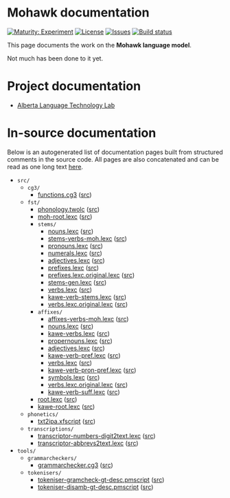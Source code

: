 # Mohawk documentation

[![Maturity: Experiment](https://img.shields.io/badge/Maturity-Experiment-black.svg)](https://giellalt.github.io/MaturityClassification.html)
[![License](https://img.shields.io/github/license/giellalt/lang-moh)](https://github.com/giellalt/lang-moh/blob/main/LICENSE)
[![Issues](https://img.shields.io/github/issues/giellalt/lang-moh)](https://github.com/giellalt/lang-moh/issues)
[![Build status](https://github.com/giellalt/lang-moh/workflows/Speller%20CI+CD/badge.svg)](https://github.com/giellalt/lang-moh/actions)

This page documents the work on the **Mohawk language model**.

Not much has been done to it yet.

# Project documentation

* [Alberta Language Technology Lab](http://altlab.artsrn.ualberta.ca/)

# In-source documentation

Below is an autogenerated list of documentation pages built from structured comments in the source code. All pages are also concatenated and can be read as one long text [here](moh.md).

* `src/`
    * `cg3/`
        * [functions.cg3](src-cg3-functions.cg3.html) ([src](https://github.com/giellalt/lang-moh/blob/main/src/cg3/functions.cg3))
    * `fst/`
        * [phonology.twolc](src-fst-phonology.twolc.html) ([src](https://github.com/giellalt/lang-moh/blob/main/src/fst/phonology.twolc))
        * [moh-root.lexc](src-fst-moh-root.lexc.html) ([src](https://github.com/giellalt/lang-moh/blob/main/src/fst/moh-root.lexc))
        * `stems/`
            * [nouns.lexc](src-fst-stems-nouns.lexc.html) ([src](https://github.com/giellalt/lang-moh/blob/main/src/fst/stems/nouns.lexc))
            * [stems-verbs-moh.lexc](src-fst-stems-stems-verbs-moh.lexc.html) ([src](https://github.com/giellalt/lang-moh/blob/main/src/fst/stems/stems-verbs-moh.lexc))
            * [pronouns.lexc](src-fst-stems-pronouns.lexc.html) ([src](https://github.com/giellalt/lang-moh/blob/main/src/fst/stems/pronouns.lexc))
            * [numerals.lexc](src-fst-stems-numerals.lexc.html) ([src](https://github.com/giellalt/lang-moh/blob/main/src/fst/stems/numerals.lexc))
            * [adjectives.lexc](src-fst-stems-adjectives.lexc.html) ([src](https://github.com/giellalt/lang-moh/blob/main/src/fst/stems/adjectives.lexc))
            * [prefixes.lexc](src-fst-stems-prefixes.lexc.html) ([src](https://github.com/giellalt/lang-moh/blob/main/src/fst/stems/prefixes.lexc))
            * [prefixes.lexc.original.lexc](src-fst-stems-prefixes.lexc.original.lexc.html) ([src](https://github.com/giellalt/lang-moh/blob/main/src/fst/stems/prefixes.lexc.original.lexc))
            * [stems-gen.lexc](src-fst-stems-stems-gen.lexc.html) ([src](https://github.com/giellalt/lang-moh/blob/main/src/fst/stems/stems-gen.lexc))
            * [verbs.lexc](src-fst-stems-verbs.lexc.html) ([src](https://github.com/giellalt/lang-moh/blob/main/src/fst/stems/verbs.lexc))
            * [kawe-verb-stems.lexc](src-fst-stems-kawe-verb-stems.lexc.html) ([src](https://github.com/giellalt/lang-moh/blob/main/src/fst/stems/kawe-verb-stems.lexc))
            * [verbs.lexc.original.lexc](src-fst-stems-verbs.lexc.original.lexc.html) ([src](https://github.com/giellalt/lang-moh/blob/main/src/fst/stems/verbs.lexc.original.lexc))
        * `affixes/`
            * [affixes-verbs-moh.lexc](src-fst-affixes-affixes-verbs-moh.lexc.html) ([src](https://github.com/giellalt/lang-moh/blob/main/src/fst/affixes/affixes-verbs-moh.lexc))
            * [nouns.lexc](src-fst-affixes-nouns.lexc.html) ([src](https://github.com/giellalt/lang-moh/blob/main/src/fst/affixes/nouns.lexc))
            * [kawe-verbs.lexc](src-fst-affixes-kawe-verbs.lexc.html) ([src](https://github.com/giellalt/lang-moh/blob/main/src/fst/affixes/kawe-verbs.lexc))
            * [propernouns.lexc](src-fst-affixes-propernouns.lexc.html) ([src](https://github.com/giellalt/lang-moh/blob/main/src/fst/affixes/propernouns.lexc))
            * [adjectives.lexc](src-fst-affixes-adjectives.lexc.html) ([src](https://github.com/giellalt/lang-moh/blob/main/src/fst/affixes/adjectives.lexc))
            * [kawe-verb-pref.lexc](src-fst-affixes-kawe-verb-pref.lexc.html) ([src](https://github.com/giellalt/lang-moh/blob/main/src/fst/affixes/kawe-verb-pref.lexc))
            * [verbs.lexc](src-fst-affixes-verbs.lexc.html) ([src](https://github.com/giellalt/lang-moh/blob/main/src/fst/affixes/verbs.lexc))
            * [kawe-verb-pron-pref.lexc](src-fst-affixes-kawe-verb-pron-pref.lexc.html) ([src](https://github.com/giellalt/lang-moh/blob/main/src/fst/affixes/kawe-verb-pron-pref.lexc))
            * [symbols.lexc](src-fst-affixes-symbols.lexc.html) ([src](https://github.com/giellalt/lang-moh/blob/main/src/fst/affixes/symbols.lexc))
            * [verbs.lexc.original.lexc](src-fst-affixes-verbs.lexc.original.lexc.html) ([src](https://github.com/giellalt/lang-moh/blob/main/src/fst/affixes/verbs.lexc.original.lexc))
            * [kawe-verb-suff.lexc](src-fst-affixes-kawe-verb-suff.lexc.html) ([src](https://github.com/giellalt/lang-moh/blob/main/src/fst/affixes/kawe-verb-suff.lexc))
        * [root.lexc](src-fst-root.lexc.html) ([src](https://github.com/giellalt/lang-moh/blob/main/src/fst/root.lexc))
        * [kawe-root.lexc](src-fst-kawe-root.lexc.html) ([src](https://github.com/giellalt/lang-moh/blob/main/src/fst/kawe-root.lexc))
    * `phonetics/`
        * [txt2ipa.xfscript](src-phonetics-txt2ipa.xfscript.html) ([src](https://github.com/giellalt/lang-moh/blob/main/src/phonetics/txt2ipa.xfscript))
    * `transcriptions/`
        * [transcriptor-numbers-digit2text.lexc](src-transcriptions-transcriptor-numbers-digit2text.lexc.html) ([src](https://github.com/giellalt/lang-moh/blob/main/src/transcriptions/transcriptor-numbers-digit2text.lexc))
        * [transcriptor-abbrevs2text.lexc](src-transcriptions-transcriptor-abbrevs2text.lexc.html) ([src](https://github.com/giellalt/lang-moh/blob/main/src/transcriptions/transcriptor-abbrevs2text.lexc))
* `tools/`
    * `grammarcheckers/`
        * [grammarchecker.cg3](tools-grammarcheckers-grammarchecker.cg3.html) ([src](https://github.com/giellalt/lang-moh/blob/main/tools/grammarcheckers/grammarchecker.cg3))
    * `tokenisers/`
        * [tokeniser-gramcheck-gt-desc.pmscript](tools-tokenisers-tokeniser-gramcheck-gt-desc.pmscript.html) ([src](https://github.com/giellalt/lang-moh/blob/main/tools/tokenisers/tokeniser-gramcheck-gt-desc.pmscript))
        * [tokeniser-disamb-gt-desc.pmscript](tools-tokenisers-tokeniser-disamb-gt-desc.pmscript.html) ([src](https://github.com/giellalt/lang-moh/blob/main/tools/tokenisers/tokeniser-disamb-gt-desc.pmscript))
